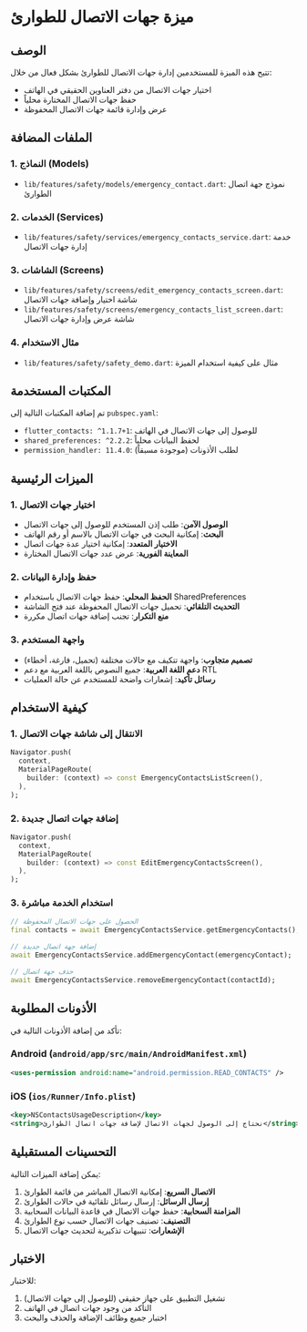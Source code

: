 # ميزة جهات الاتصال للطوارئ

## الوصف
تتيح هذه الميزة للمستخدمين إدارة جهات الاتصال للطوارئ بشكل فعال من خلال:
- اختيار جهات الاتصال من دفتر العناوين الحقيقي في الهاتف
- حفظ جهات الاتصال المختارة محلياً
- عرض وإدارة قائمة جهات الاتصال المحفوظة

## الملفات المضافة

### 1. النماذج (Models)
- `lib/features/safety/models/emergency_contact.dart`: نموذج جهة اتصال الطوارئ

### 2. الخدمات (Services)
- `lib/features/safety/services/emergency_contacts_service.dart`: خدمة إدارة جهات الاتصال

### 3. الشاشات (Screens)
- `lib/features/safety/screens/edit_emergency_contacts_screen.dart`: شاشة اختيار وإضافة جهات الاتصال
- `lib/features/safety/screens/emergency_contacts_list_screen.dart`: شاشة عرض وإدارة جهات الاتصال

### 4. مثال الاستخدام
- `lib/features/safety/safety_demo.dart`: مثال على كيفية استخدام الميزة

## المكتبات المستخدمة

تم إضافة المكتبات التالية إلى `pubspec.yaml`:
- `flutter_contacts: ^1.1.7+1`: للوصول إلى جهات الاتصال في الهاتف
- `shared_preferences: ^2.2.2`: لحفظ البيانات محلياً
- `permission_handler: 11.4.0`: لطلب الأذونات (موجودة مسبقاً)

## الميزات الرئيسية

### 1. اختيار جهات الاتصال
- **الوصول الآمن**: طلب إذن المستخدم للوصول إلى جهات الاتصال
- **البحث**: إمكانية البحث في جهات الاتصال بالاسم أو رقم الهاتف
- **الاختيار المتعدد**: إمكانية اختيار عدة جهات اتصال
- **المعاينة الفورية**: عرض عدد جهات الاتصال المختارة

### 2. حفظ وإدارة البيانات
- **الحفظ المحلي**: حفظ جهات الاتصال باستخدام SharedPreferences
- **التحديث التلقائي**: تحميل جهات الاتصال المحفوظة عند فتح الشاشة
- **منع التكرار**: تجنب إضافة جهات اتصال مكررة

### 3. واجهة المستخدم
- **تصميم متجاوب**: واجهة تتكيف مع حالات مختلفة (تحميل، فارغة، أخطاء)
- **دعم اللغة العربية**: جميع النصوص باللغة العربية مع دعم RTL
- **رسائل تأكيد**: إشعارات واضحة للمستخدم عن حالة العمليات

## كيفية الاستخدام

### 1. الانتقال إلى شاشة جهات الاتصال
```dart
Navigator.push(
  context,
  MaterialPageRoute(
    builder: (context) => const EmergencyContactsListScreen(),
  ),
);
```

### 2. إضافة جهات اتصال جديدة
```dart
Navigator.push(
  context,
  MaterialPageRoute(
    builder: (context) => const EditEmergencyContactsScreen(),
  ),
);
```

### 3. استخدام الخدمة مباشرة
```dart
// الحصول على جهات الاتصال المحفوظة
final contacts = await EmergencyContactsService.getEmergencyContacts();

// إضافة جهة اتصال جديدة
await EmergencyContactsService.addEmergencyContact(emergencyContact);

// حذف جهة اتصال
await EmergencyContactsService.removeEmergencyContact(contactId);
```

## الأذونات المطلوبة

تأكد من إضافة الأذونات التالية في:

### Android (`android/app/src/main/AndroidManifest.xml`)
```xml
<uses-permission android:name="android.permission.READ_CONTACTS" />
```

### iOS (`ios/Runner/Info.plist`)
```xml
<key>NSContactsUsageDescription</key>
<string>نحتاج إلى الوصول لجهات الاتصال لإضافة جهات اتصال الطوارئ</string>
```

## التحسينات المستقبلية

يمكن إضافة الميزات التالية:
1. **الاتصال السريع**: إمكانية الاتصال المباشر من قائمة الطوارئ
2. **إرسال الرسائل**: إرسال رسائل تلقائية في حالات الطوارئ
3. **المزامنة السحابية**: حفظ جهات الاتصال في قاعدة البيانات السحابية
4. **التصنيف**: تصنيف جهات الاتصال حسب نوع الطوارئ
5. **الإشعارات**: تنبيهات تذكيرية لتحديث جهات الاتصال

## الاختبار

للاختبار:
1. تشغيل التطبيق على جهاز حقيقي (للوصول إلى جهات الاتصال)
2. التأكد من وجود جهات اتصال في الهاتف
3. اختبار جميع وظائف الإضافة والحذف والبحث
